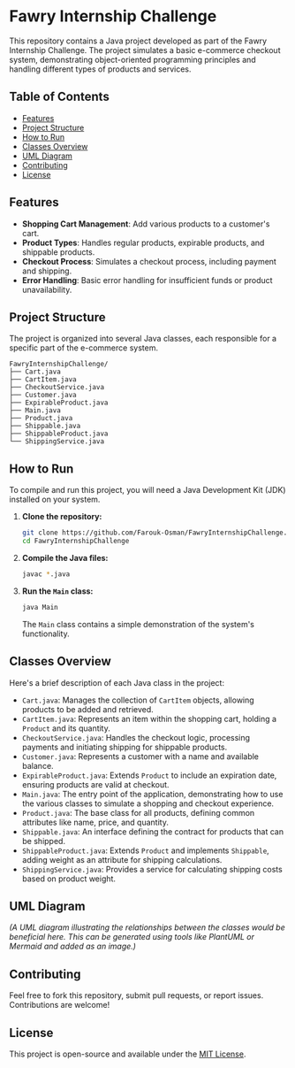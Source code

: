 # Fawry Internship Challenge

This repository contains a Java project developed as part of the Fawry Internship Challenge. The project simulates a basic e-commerce checkout system, demonstrating object-oriented programming principles and handling different types of products and services.

## Table of Contents

- [Features](#features)
- [Project Structure](#project-structure)
- [How to Run](#how-to-run)
- [Classes Overview](#classes-overview)
- [UML Diagram](#uml-diagram)
- [Contributing](#contributing)
- [License](#license)

## Features

- **Shopping Cart Management**: Add various products to a customer's cart.
- **Product Types**: Handles regular products, expirable products, and shippable products.
- **Checkout Process**: Simulates a checkout process, including payment and shipping.
- **Error Handling**: Basic error handling for insufficient funds or product unavailability.

## Project Structure

The project is organized into several Java classes, each responsible for a specific part of the e-commerce system.

```
FawryInternshipChallenge/
├── Cart.java
├── CartItem.java
├── CheckoutService.java
├── Customer.java
├── ExpirableProduct.java
├── Main.java
├── Product.java
├── Shippable.java
├── ShippableProduct.java
└── ShippingService.java
```

## How to Run

To compile and run this project, you will need a Java Development Kit (JDK) installed on your system.

1.  **Clone the repository:**

    ```bash
    git clone https://github.com/Farouk-Osman/FawryInternshipChallenge.git
    cd FawryInternshipChallenge
    ```

2.  **Compile the Java files:**

    ```bash
    javac *.java
    ```

3.  **Run the `Main` class:**

    ```bash
    java Main
    ```

    The `Main` class contains a simple demonstration of the system's functionality.

## Classes Overview

Here's a brief description of each Java class in the project:

-   `Cart.java`: Manages the collection of `CartItem` objects, allowing products to be added and retrieved.
-   `CartItem.java`: Represents an item within the shopping cart, holding a `Product` and its quantity.
-   `CheckoutService.java`: Handles the checkout logic, processing payments and initiating shipping for shippable products.
-   `Customer.java`: Represents a customer with a name and available balance.
-   `ExpirableProduct.java`: Extends `Product` to include an expiration date, ensuring products are valid at checkout.
-   `Main.java`: The entry point of the application, demonstrating how to use the various classes to simulate a shopping and checkout experience.
-   `Product.java`: The base class for all products, defining common attributes like name, price, and quantity.
-   `Shippable.java`: An interface defining the contract for products that can be shipped.
-   `ShippableProduct.java`: Extends `Product` and implements `Shippable`, adding weight as an attribute for shipping calculations.
-   `ShippingService.java`: Provides a service for calculating shipping costs based on product weight.

## UML Diagram

*(A UML diagram illustrating the relationships between the classes would be beneficial here. This can be generated using tools like PlantUML or Mermaid and added as an image.)*

## Contributing

Feel free to fork this repository, submit pull requests, or report issues. Contributions are welcome!

## License

This project is open-source and available under the [MIT License](LICENSE).

